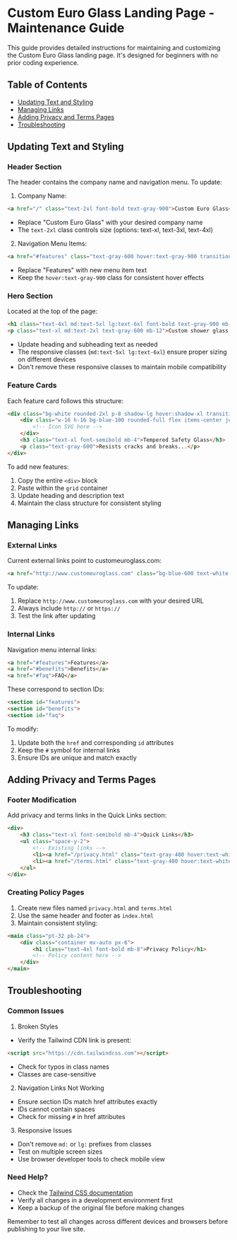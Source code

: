 # Custom Euro Glass Landing Page - Maintenance Guide

This guide provides detailed instructions for maintaining and customizing the Custom Euro Glass landing page. It's designed for beginners with no prior coding experience.

## Table of Contents
- [Updating Text and Styling](#updating-text-and-styling)
- [Managing Links](#managing-links)
- [Adding Privacy and Terms Pages](#adding-privacy-and-terms-pages)
- [Troubleshooting](#troubleshooting)

## Updating Text and Styling

### Header Section
The header contains the company name and navigation menu. To update:

1. Company Name:
```html
<a href="/" class="text-2xl font-bold text-gray-900">Custom Euro Glass</a>
```
- Replace "Custom Euro Glass" with your desired company name
- The `text-2xl` class controls size (options: text-xl, text-3xl, text-4xl)

2. Navigation Menu Items:
```html
<a href="#features" class="text-gray-600 hover:text-gray-900 transition-colors duration-300">Features</a>
```
- Replace "Features" with new menu item text
- Keep the `hover:text-gray-900` class for consistent hover effects

### Hero Section
Located at the top of the page:
```html
<h1 class="text-4xl md:text-5xl lg:text-6xl font-bold text-gray-900 mb-6">North Bethesda</h1>
<p class="text-xl md:text-2xl text-gray-600 mb-12">Custom shower glass for luxury bathrooms</p>
```
- Update heading and subheading text as needed
- The responsive classes (`md:text-5xl lg:text-6xl`) ensure proper sizing on different devices
- Don't remove these responsive classes to maintain mobile compatibility

### Feature Cards
Each feature card follows this structure:
```html
<div class="bg-white rounded-2xl p-8 shadow-lg hover:shadow-xl transition-shadow duration-300">
    <div class="w-16 h-16 bg-blue-100 rounded-full flex items-center justify-center mb-6">
        <!-- Icon SVG here -->
    </div>
    <h3 class="text-xl font-semibold mb-4">Tempered Safety Glass</h3>
    <p class="text-gray-600">Resists cracks and breaks...</p>
</div>
```
To add new features:
1. Copy the entire `<div>` block
2. Paste within the `grid` container
3. Update heading and description text
4. Maintain the class structure for consistent styling

## Managing Links

### External Links
Current external links point to customeuroglass.com:
```html
<a href="http://www.customeuroglass.com" class="bg-blue-600 text-white px-6 py-2 rounded-full">Contact Us</a>
```
To update:
1. Replace `http://www.customeuroglass.com` with your desired URL
2. Always include `http://` or `https://`
3. Test the link after updating

### Internal Links
Navigation menu internal links:
```html
<a href="#features">Features</a>
<a href="#benefits">Benefits</a>
<a href="#faq">FAQ</a>
```
These correspond to section IDs:
```html
<section id="features">
<section id="benefits">
<section id="faq">
```
To modify:
1. Update both the `href` and corresponding `id` attributes
2. Keep the `#` symbol for internal links
3. Ensure IDs are unique and match exactly

## Adding Privacy and Terms Pages

### Footer Modification
Add privacy and terms links in the Quick Links section:
```html
<div>
    <h3 class="text-xl font-semibold mb-4">Quick Links</h3>
    <ul class="space-y-2">
        <!-- Existing links -->
        <li><a href="/privacy.html" class="text-gray-400 hover:text-white transition-colors duration-300">Privacy Policy</a></li>
        <li><a href="/terms.html" class="text-gray-400 hover:text-white transition-colors duration-300">Terms of Service</a></li>
    </ul>
</div>
```

### Creating Policy Pages
1. Create new files named `privacy.html` and `terms.html`
2. Use the same header and footer as `index.html`
3. Maintain consistent styling:
```html
<main class="pt-32 pb-24">
    <div class="container mx-auto px-6">
        <h1 class="text-4xl font-bold mb-8">Privacy Policy</h1>
        <!-- Policy content here -->
    </div>
</main>
```

## Troubleshooting

### Common Issues

1. Broken Styles
- Verify the Tailwind CDN link is present:
```html
<script src="https://cdn.tailwindcss.com"></script>
```
- Check for typos in class names
- Classes are case-sensitive

2. Navigation Links Not Working
- Ensure section IDs match href attributes exactly
- IDs cannot contain spaces
- Check for missing `#` in href attributes

3. Responsive Issues
- Don't remove `md:` or `lg:` prefixes from classes
- Test on multiple screen sizes
- Use browser developer tools to check mobile view

### Need Help?
- Check the [Tailwind CSS documentation](https://tailwindcss.com/docs)
- Verify all changes in a development environment first
- Keep a backup of the original file before making changes

Remember to test all changes across different devices and browsers before publishing to your live site.